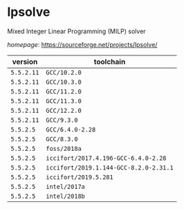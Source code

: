 # lpsolve

Mixed Integer Linear Programming (MILP) solver

*homepage*: <https://sourceforge.net/projects/lpsolve/>

version | toolchain
--------|----------
``5.5.2.11`` | ``GCC/10.2.0``
``5.5.2.11`` | ``GCC/10.3.0``
``5.5.2.11`` | ``GCC/11.2.0``
``5.5.2.11`` | ``GCC/11.3.0``
``5.5.2.11`` | ``GCC/12.2.0``
``5.5.2.11`` | ``GCC/9.3.0``
``5.5.2.5`` | ``GCC/6.4.0-2.28``
``5.5.2.5`` | ``GCC/8.3.0``
``5.5.2.5`` | ``foss/2018a``
``5.5.2.5`` | ``iccifort/2017.4.196-GCC-6.4.0-2.28``
``5.5.2.5`` | ``iccifort/2019.1.144-GCC-8.2.0-2.31.1``
``5.5.2.5`` | ``iccifort/2019.5.281``
``5.5.2.5`` | ``intel/2017a``
``5.5.2.5`` | ``intel/2018b``
